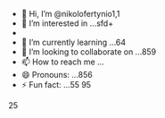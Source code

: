 - 👋 Hi, I’m @nikolofertynio1,1
- 👀 I’m interested in ...sfd+
- 
- 🌱 I’m currently learning ...64
- 💞️ I’m looking to collaborate on ...859
- 📫 How to reach me ...
- 😄 Pronouns: ...856
- ⚡ Fun fact: ...55
95
<!---
nikolofertynio/nikolofertynio is a ✨ special ✨ repository because its `README.md` (this file) appears on your GitHub profile.
You can click the Preview link to take a look at your changes.
--->
25
